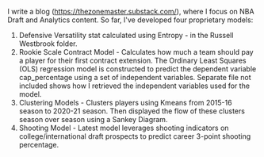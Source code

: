 I write a blog (https://thezonemaster.substack.com/), where I focus on NBA Draft and Analytics content. So far, I've developed four proprietary models:

1) Defensive Versatility stat calculated using Entropy - in the Russell Westbrook folder.
2) Rookie Scale Contract Model - Calculates how much a team should pay a player for their first contract extension. The Ordinary Least Squares (OLS) regression model is constructed to predict the dependent variable cap_percentage using a set of independent variables. Separate file not included shows how I retrieved the independent variables used for the model.
3) Clustering Models - Clusters players using Kmeans from 2015-16 season to 2020-21 season. Then displayed the flow of these clusters season over season using a Sankey Diagram.
4) Shooting Model - Latest model leverages shooting indicators on college/international draft prospects to predict career 3-point shooting percentage.
